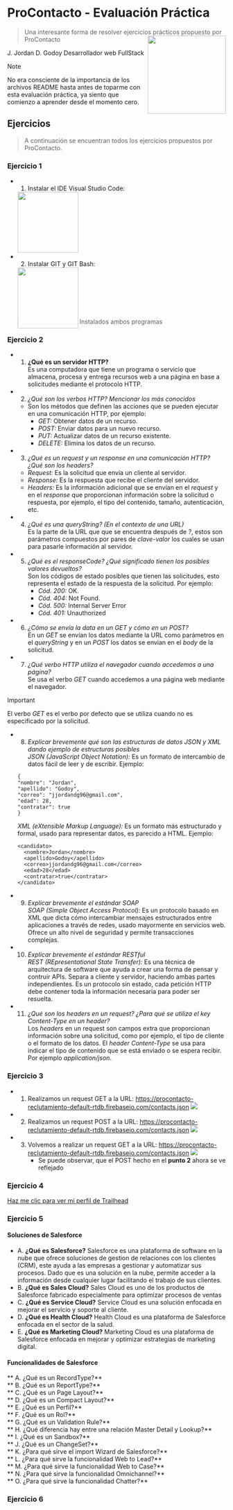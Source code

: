 # ProContacto - Evaluación Práctica
> Una interesante forma de resolver ejercicios prácticos propuesto por ProContacto
> <img src="profile-photo.png" align="right" width=180px height=180px />

J. Jordan D. Godoy
Desarrollador web FullStack

> [!NOTE]
> No era consciente de la importancia de los archivos README hasta antes de toparme con esta evaluación práctica, ya siento que comienzo a aprender desde el momento cero.

## Ejercicios 
> A continuación se encuentran todos los ejercicios propuestos por ProContacto.

### Ejercicio 1
  - 1. Instalar el IDE Visual Studio Code:
    <img src="IDEVSC.png" align="letf" width=140px height=140px />
  - 2. Instalar GIT y GIT Bash:
    <img src="GIT-GITBash.png" align="left" width=140px height=140px />
    <br></br><br></br><br></br>
> Instalados ambos programas


### Ejercicio 2
  - 1. **¿Qué es un servidor HTTP?**  
      Es una computadora que tiene un programa o servicio que almacena, procesa y entrega recursos web a una página en base a solicitudes mediante el protocolo HTTP.
  - 2. *¿Qué son los verbos HTTP? Mencionar los más conocidos*  
      * Son los métodos que definen las acciones que se pueden ejecutar en una comunicación HTTP, por ejemplo:
        * *GET:* Obtener datos de un recurso.
        * *POST:* Enviar datos para un nuevo recurso.
        * *PUT:* Actualizar datos de un recurso existente.
        * *DELETE:* Elimina los datos de un recurso.
  - 3. *¿Qué es un request y un response en una comunicación HTTP? ¿Qué son los headers?*  
      * *Request:* Es la solicitud que envía un cliente al servidor.
      * *Response:* Es la respuesta que recibe el cliente del servidor.
      * *Headers:* Es la información adicional que se envían en el _request_ y en el _response_ que proporcionan información sobre la solicitud o respuesta, por ejemplo, el tipo del contenido, tamaño, autenticación, etc.
  - 4. *¿Qué es una queryString? (En el contexto de una URL)*  
      Es la parte de la URL que que se encuentra después de *?*, estos son parámetros compuestos por pares de _clave-valor_ los cuales se usan para pasarle información al servidor.
  - 5. *¿Qué es el responseCode? ¿Qué significado tienen los posibles valores devueltos?*  
      Son los códigos de estado posibles que tienen las solicitudes, esto representa el estado de la respuesta de la solicitud. Por ejemplo:
        * *Cód. 200:* OK.
        * *Cód. 404:* Not Found.
        * *Cód. 500:* Internal Server Error
        * *Cód. 401:* Unauthorized
  - 6. *¿Cómo se envía la data en un GET y cómo en un POST?*  
      En un *GET* se envían los datos mediante la URL como parámetros en el _queryString_ y en un *POST* los datos se envían en el _body_ de la solicitud. 
  - 7. *¿Qué verbo HTTP utiliza el navegador cuando accedemos a una página?*  
      Se usa el verbo *GET* cuando accedemos a una página web mediante el navegador.
> [!IMPORTANT]
> El verbo *GET* es el verbo por defecto que se utiliza cuando no es especificado por la solicitud.
  - 8. *Explicar brevemente qué son las estructuras de datos JSON y XML dando ejemplo de estructuras posibles*  
    *JSON (JavaScript Object Notation):* Es un formato de intercambio de datos fácil de leer y de escribir. Ejemplo:
      ```
      {
      "nombre": "Jordan",
      "apellido": "Godoy",
      "correo": "jjordandg96@gmail.com",
      "edad": 28,
      "contratar": true
      }
      ```
    *XML (eXtensible Markup Language):* Es un formato más estructurado y formal, usado para representar datos, es parecido a HTML. Ejemplo:
      ```
      <candidato>
        <nombre>Jordan</nombre>
        <apellido>Godoy</apellido>
        <correo>jjordandg96@gmail.com</correo>
        <edad>28</edad>
        <contratar>true</contratar>
      </candidato>
      ```
  - 9. *Explicar brevemente el estándar SOAP*  
      *SOAP (Simple Object Access Protocol):* Es un protocolo basado en XML que dicta cómo intercambiar mensajes estructurados entre aplicaciones a través de redes, usado mayormente en servicios web. Ofrece un alto nivel de seguridad y permite transacciones complejas.
  - 10. *Explicar brevemente el estándar RESTful*  
      *REST (REpresentational State Transfer):* Es una técnica de arquitectura de software que ayuda a crear una forma de pensar y contruir APIs. Separa a cliente y servidor, haciendo ambas partes independientes. Es un protocolo sin estado, cada petición HTTP debe contener toda la información necesaria para poder ser resuelta.
  - 11. *¿Qué son los headers en un request? ¿Para qué se utiliza el key Content-Type en un header?*  
      Los *headers* en un request son campos extra que proporcionan información sobre una solicitud, como por ejemplo, el tipo de cliente o el formato de los datos.
      El *header _Content-Type_* se usa para indicar el tipo de contenido que se está enviado o se espera recibir. Por ejemplo _application/json_. 

### Ejercicio 3
   - 1. Realizamos un request GET a la URL: https://procontacto-reclutamiento-default-rtdb.firebaseio.com/contacts.json
        <img src="1.png" align="letf"/>
   - 2. Realizamos un request POST a la URL: https://procontacto-reclutamiento-default-rtdb.firebaseio.com/contacts.json
        <img src="2.png" align="letf"/>
   - 3. Volvemos a realizar un request GET a la URL: https://procontacto-reclutamiento-default-rtdb.firebaseio.com/contacts.json
        <img src="3.png" align="letf"/>
        * Se puede observar, que el POST hecho en el **punto 2** ahora se ve reflejado
       
### Ejercicio 4
  [Haz me clic para ver mi perfil de Trailhead](https://www.salesforce.com/trailblazer/t5dhro8lc2mqbpqhmj)

### Ejercicio 5  

#### Soluciones de Salesforce
  - A. **¿Qué es Salesforce?**  Salesforce es una plataforma de software en la nube que ofrece soluciones de gestion de relaciones con los clientes (CRM), este ayuda a las empresas a gestionar y automatizar sus procesos. Dado que es una solución en la nube, permite acceder a la información desde cualquier lugar facilitando el trabajo de sus clientes.  
  - B. **¿Qué es Sales Cloud?**  Sales Cloud es uno de los productos de Salesforce fabricado especialmente para optimizar procesos de ventas  
  - C. **¿Qué es Service Cloud?**  Service Cloud es una solución enfocada en mejorar el servicio y soporte al cliente.   
  - D. **¿Qué es Health Cloud?**  Health Cloud es una plataforma de Salesforce enfocada en el sector de la salud.  
  - E. **¿Qué es Marketing Cloud?**  Marketing Cloud es una plataforma de Salesforce enfocada en mejorar y optimizar estrategias de marketing digital.


#### Funcionalidades de Salesforce  
 ** A.	¿Qué es un RecordType?**  
 ** B.	¿Qué es un ReportType?**  
 ** C.	¿Qué es un Page Layout?**  
 ** D.	¿Qué es un Compact Layout?**  
 ** E.	¿Qué es un Perfil?**  
 ** F.	¿Qué es un Rol?**  
 ** G.	¿Qué es un Validation Rule?**  
 ** H.	¿Qué diferencia hay entre una relación Master Detail y Lookup?**  
 ** I.	¿Qué es un Sandbox?**  
 ** J.	¿Qué es un ChangeSet?**  
 ** K.	¿Para qué sirve el import Wizard de Salesforce?**  
 ** L.	¿Para qué sirve la funcionalidad Web to Lead?**  
 ** M.	¿Para qué sirve la funcionalidad Web to Case?**  
 ** N.	¿Para qué sirve la funcionalidad Omnichannel?**  
 ** O.	¿Para qué sirve la funcionalidad Chatter?**  


### Ejercicio 6  

































 
